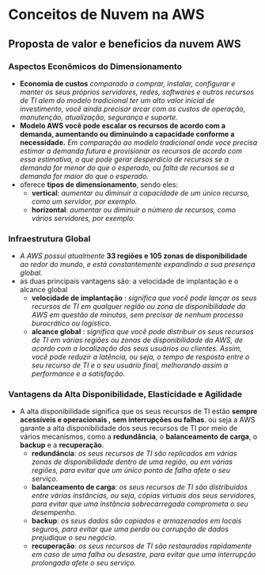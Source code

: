# Conceitos de Nuvem na AWS

## Proposta de valor e beneficios da nuvem AWS

### Aspectos Econômicos do Dimensionamento
 
- **Economia de custos** *comparado a comprar, instalar, configurar e manter os seus próprios servidores, redes, softwares e outros recursos de TI alem do modelo tradicional ter um alto valor inicial de investimento, você ainda precisar arcar com os custos de operação, manutenção, atualização, segurança e suporte.*
- **Modelo AWS você pode escalar os recursos de acordo com a demanda, aumentando ou diminuindo a capacidade conforme a necessidade.** *Em comparação ao modelo tradicional onde voce precisa estimar a demanda futura e provisionar os recursos de acordo com essa estimativa, o que pode gerar desperdício de recursos se a demanda for menor do que o esperado, ou falta de recursos se a demanda for maior do que o esperado.*
- oferece **tipos de dimensionamento**, sendo eles:
    - **vertical**: *aumentar ou diminuir a capacidade de um único recurso, como um servidor, por exemplo.*
    - **horizontal**: *aumentar ou diminuir o número de recursos, como vários servidores, por exemplo.*


###  Infraestrutura Global

- *A AWS possui atualmente* **33 regiões e 105 zonas de disponibilidade** *ao redor do mundo, e está constantemente expandindo a sua presença global.*
- as duas principais vantagens são: a velocidade de implantação e o alcance global
    - **velocidade de implantação** : *significa que você pode lançar os seus recursos de TI em qualquer região ou zona de disponibilidade da AWS em questão de minutos, sem precisar de nenhum processo burocrático ou logístico.*
    - **alcance global** : *significa que você pode distribuir os seus recursos de TI em várias regiões ou zonas de disponibilidade da AWS, de acordo com a localização dos seus usuários ou clientes. Assim, você pode reduzir a latência, ou seja, o tempo de resposta entre o seu recurso de TI e o seu usuário final, melhorando assim a performance e a satisfação.*

### Vantagens da Alta Disponibilidade, Elasticidade e Agilidade

- A alta disponibilidade significa que os seus recursos de TI estão **sempre acessíveis e operacionais , sem interrupções ou falhas**. ou seja a AWS garante a alta disponibilidade dos seus recursos de TI por meio de vários mecanismos, como a **redundância**, o **balanceamento de carga**, o **backup** e a **recuperação**.
    - **redundância**: *os seus recursos de TI são replicados em várias zonas de disponibilidade dentro de uma região, ou em várias regiões, para evitar que um único ponto de falha afete o seu serviço.*
    - **balanceamento de carga**: *os seus recursos de TI são distribuídos entre várias instâncias, ou seja, cópias virtuais dos seus servidores, para evitar que uma instância sobrecarregada comprometa o seu desempenho.*
    - **backup**: *os seus dados são copiados e armazenados em locais seguros, para evitar que uma perda ou corrupção de dados prejudique o seu negócio.*
    - **recuperação**: *os seus recursos de TI são restaurados rapidamente em caso de uma falha ou desastre, para evitar que uma interrupção prolongada afete o seu serviço.*




